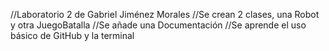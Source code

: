 //Laboratorio 2 de Gabriel Jiménez Morales
//Se crean 2 clases, una Robot y otra JuegoBatalla
//Se añade una Documentación
//Se aprende el uso básico de GitHub y la terminal
